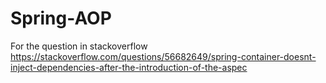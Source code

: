 # Spring-AOP
For the question in stackoverflow
https://stackoverflow.com/questions/56682649/spring-container-doesnt-inject-dependencies-after-the-introduction-of-the-aspec
